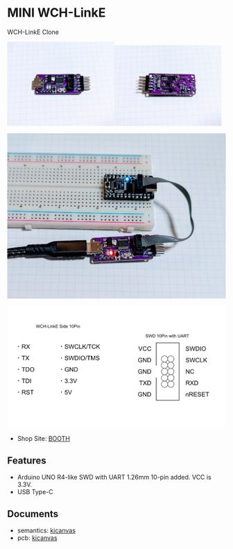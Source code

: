 # MINI WCH-LinkE

WCH-LinkE Clone

<img src="./documents/photo1.jpg" width="49%" /><img src="./documents/photo2.jpg" width="49%" />

![](./documents/photo3.jpg)

![](./documents/pins.png)

- Shop Site: [BOOTH](https://74th.booth.pm/items/5022813)

## Features

- Arduino UNO R4-like SWD with UART 1.26mm 10-pin added. VCC is 3.3V.
- USB Type-C

## Documents

- semantics: [kicanvas](https://kicanvas.org/?github=https%3A%2F%2Fgithub.com%2F74th%2Fmini-wch-linke%2Fblob%2F1.1.1%2Fwch-link.kicad_sch)
- pcb: [kicanvas](https://kicanvas.org/?github=https%3A%2F%2Fgithub.com%2F74th%2Fmini-wch-linke%2Fblob%2F1.1.1%2Fwch-link.kicad_pcb)
